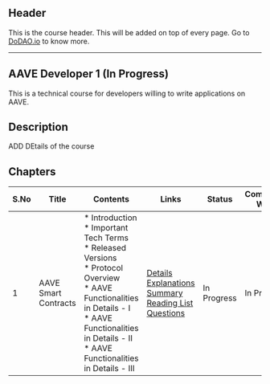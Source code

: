 ## Header
This is the course header. This will be added on top of every page. Go to [DoDAO.io](https://www.dodao.io) to know more.

 ---

 ## AAVE Developer 1 (In Progress)
 This is a technical course for developers willing to write applications on AAVE.

 
 ## Description
 ADD DEtails of the course

 
 ## Chapters
 
 | S.No        | Title       | Contents   | Links      | Status      | Completion Week |
 | ----------- | ----------- |----------- |----------- | ----------- | ----------- |
 | 1      | AAVE Smart Contracts | * Introduction<br/> * Important Tech Terms<br/> * Released Versions<br/> * Protocol Overview<br/> * AAVE Functionalities in Details - I<br/> * AAVE Functionalities in Details - II<br/> * AAVE Functionalities in Details - III| [Details](generated/topics/aave-smart-contracts.md) <br/> [Explanations](generated/explanations/aave-smart-contracts.md) <br/> [Summary](generated/summaries/aave-smart-contracts.md) <br/> [Reading List](generated/readings/aave-smart-contracts.md) <br/> [Questions](generated/questions/aave-smart-contracts.md) | In Progress | In Progress | 
